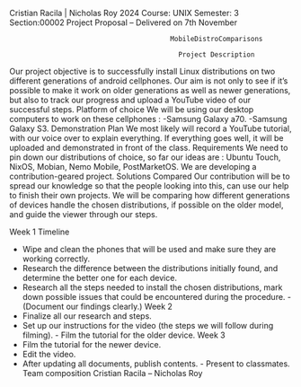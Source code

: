 Cristian Racila | Nicholas Roy 2024
Course: UNIX Semester: 3 Section:00002
Project Proposal – Delivered on 7th November

                                            MobileDistroComparisons

                                              Project Description
Our project objective is to successfully install Linux distributions on two different generations of android cellphones. Our aim is not only to see if it’s possible to make it work on older generations as well as newer generations, but also to track our progress and upload a YouTube video of our successful steps.
Platform of choice
We will be using our desktop computers to work on these cellphones : -Samsung Galaxy a70.
-Samsung Galaxy S3.
Demonstration Plan
We most likely will record a YouTube tutorial, with our voice over to explain everything. If everything goes well, it will be uploaded and demonstrated in front of the class.
Requirements
We need to pin down our distributions of choice, so far our ideas are : Ubuntu Touch, NixOS, Mobian, Nemo Mobile, PostMarketOS.
We are developing a contribution-geared project.
Solutions Compared
Our contribution will be to spread our knowledge so that the people looking into this, can use our help to finish their own projects. We will be comparing how different generations of devices handle the chosen distributions, if possible on the older model, and guide the viewer through our steps.

   Week 1
Timeline
- Wipe and clean the phones that will be used and make sure they are working correctly.
- Research the difference between the distributions initially found, and determine the better one for
each device.
- Research all the steps needed to install the chosen distributions, mark down possible issues that could
be encountered during the procedure. - (Document our findings clearly.)
Week 2
- Finalize all our research and steps.
- Set up our instructions for the video (the steps we will follow during filming). - Film the tutorial for the older device.
Week 3
- Film the tutorial for the newer device.
- Edit the video.
- After updating all documents, publish contents. - Present to classmates.
Team composition Cristian Racila – Nicholas Roy

